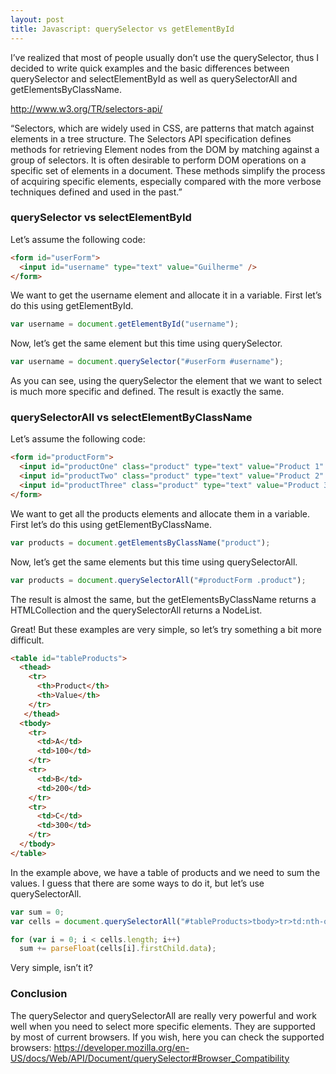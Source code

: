 ```yaml
---
layout: post
title: Javascript: querySelector vs getElementById
---
```


I’ve realized that most of people usually don’t use the querySelector, thus I decided to write quick examples and the basic differences between querySelector and selectElementById as well as querySelectorAll and getElementsByClassName.

http://www.w3.org/TR/selectors-api/

“Selectors, which are widely used in CSS, are patterns that match against elements in a tree structure. The Selectors API specification defines methods for retrieving Element nodes from the DOM by matching against a group of selectors. It is often desirable to perform DOM operations on a specific set of elements in a document. These methods simplify the process of acquiring specific elements, especially compared with the more verbose techniques defined and used in the past.”

### querySelector vs selectElementById

Let’s assume the following code:

```html
<form id="userForm">
  <input id="username" type="text" value="Guilherme" />
</form>
```

We want to get the username element and allocate it in a variable. First let’s do this using getElementById.

```javascript
var username = document.getElementById("username");
```

Now, let’s get the same element but this time using querySelector.

```javascript
var username = document.querySelector("#userForm #username");
```

As you can see, using the querySelector the element that we want to select is much more specific and defined. The result is exactly the same.

### querySelectorAll vs selectElementByClassName

Let’s assume the following code:

```html
<form id="productForm">
  <input id="productOne" class="product" type="text" value="Product 1" />
  <input id="productTwo" class="product" type="text" value="Product 2" />
  <input id="productThree" class="product" type="text" value="Product 3" />
</form>
```

We want to get all the products elements and allocate them in a variable. First let’s do this using getElementByClassName.

```javascript
var products = document.getElementsByClassName("product");
```

Now, let’s get the same elements but this time using querySelectorAll.

```javascript
var products = document.querySelectorAll("#productForm .product");
```

The result is almost the same, but the getElementsByClassName returns a HTMLCollection and the querySelectorAll returns a NodeList.

Great! But these examples are very simple, so let’s try something a bit more difficult.

```html
<table id="tableProducts">
  <thead>
    <tr>
      <th>Product</th>
      <th>Value</th>
    </tr>
   </thead>
  <tbody>
    <tr>
      <td>A</td>
      <td>100</td>
    </tr>
    <tr>
      <td>B</td>
      <td>200</td>
    </tr>
    <tr>
      <td>C</td>
      <td>300</td>
    </tr>
  </tbody>
</table>
```

In the example above, we have a table of products and we need to sum the values. I guess that there are some ways to do it, but let’s use querySelectorAll.

```javascript
var sum = 0;
var cells = document.querySelectorAll("#tableProducts>tbody>tr>td:nth-of-type(2)");

for (var i = 0; i < cells.length; i++)
  sum += parseFloat(cells[i].firstChild.data);
```

Very simple, isn’t it?

### Conclusion

The querySelector and querySelectorAll are really very powerful and work well when you need to select more specific elements. They are supported by most of current browsers. If you wish, here you can check the supported browsers: https://developer.mozilla.org/en-US/docs/Web/API/Document/querySelector#Browser_Compatibility